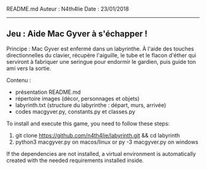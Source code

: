 ﻿README.md
Auteur 	: N4th4lie
Date	: 23/01/2018

---------------------------------------
Jeu	: Aide Mac Gyver à s'échapper !
---------------------------------------

Principe : 
Mac Gyver est enfermé dans un labyrinthe.
À l'aide des touches directionnelles du clavier, récupère l'aiguille,
le tube et le flacon d'éther qui serviront à fabriquer une seringue
pour endormir le gardien, puis guide ton ami vers la sortie.

Contenu :
 - présentation README.md
 - répertoire images (décor, personnages et objets)
 - labyrinth.txt (structure du labyrinthe : départ, murs, arrivée)
 - codes macgyver.py, constants.py et classes.py

To install and execute this game, you need to follow these steps:
1. git clone https://github.com/n4th4lie/labyrinth.git && cd labyrinth
2. python3 macgyver.py on macos/linux or py -3 macgyver.py on windows

If the dependencies are not installed, a virtual environment is automatically
created with the needed requirements installed inside.
